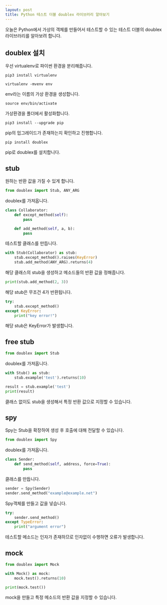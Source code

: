 ```yaml
---
layout: post
title: Python 테스트 더블 doublex 라이브러리 알아보기
---
```


오늘은 Python에서 가상의 객체를 만들어서 테스트할 수 있는 테스트 더블의 doublex 라이브러리를 알아보려 합니다.

## doublex 설치

우선 virtualenv로 파이썬 환경을 분리해줍니다.

```
pip3 install virtualenv
```

```
virtualenv -mvenv env
```

env라는 이름의 가상 환경을 생성합니다.

```
source env/bin/activate
```

가상환경을 폴더에서 활성화합니다.

```
pip3 install --upgrade pip
```

pip의 업그레이드가 존재하는지 확인하고 진행합니다.

```
pip install doublex
```

pip로 doublex를 설치합니다.

## stub

원하는 반환 값을 가질 수 있게 합니다.

```python
from doublex import Stub, ANY_ARG
```

doublex를 가져옵니다.

```python
class Collaborator:
    def except_method(self):
        pass

    def add_method(self, a, b):
        pass
```

테스트할 클래스를 만듭니다.

```python
with Stub(Collaborator) as stub:
    stub.except_method().raises(KeyError)
    stub.add_method(ANY_ARG).returns(4)
```

해당 클래스의 stub을 생성하고 메소드들의 반환 값을 정해줍니다.

```python
print(stub.add_method(2, 3))
```

해당 stub은 무조건 4가 반환됩니다.

```python
try:
    stub.except_method()
except KeyError:
    print("key error!")
```

해당 stub은 KeyError가 발생합니다.

## free stub

```python
from doublex import Stub
```

doublex를 가져옵니다.

```python
with Stub() as stub:
    stub.example('test').returns(10)

result = stub.example('test')
print(result)
```

클래스 없이도 stub을 생성해서 특정 반환 값으로 지정할 수 있습니다.

## spy

Spy는 Stub을 확장하여 생성 후 호출에 대해 전달할 수 있습니다.

```python
from doublex import Spy
```

doublex를 가져옵니다.

```python
class Sender:
    def send_method(self, address, force=True):
        pass
```

클래스를 만듭니다.

```python
sender = Spy(Sender)
sender.send_method("example@example.net")
```

Spy객체를 만들고 값을 넣습니다.

```python
try:
    sender.send_method()
except TypeError:
    print("argument error")
```

테스트할 메소드는 인자가 존재하므로 인자없이 수행하면 오류가 발생합니다.

## mock

```python
from doublex import Mock

with Mock() as mock:
    mock.test().returns(10)

print(mock.test())
```

mock을 만들고 특정 메소드의 반환 값을 지정할 수 있습니다.